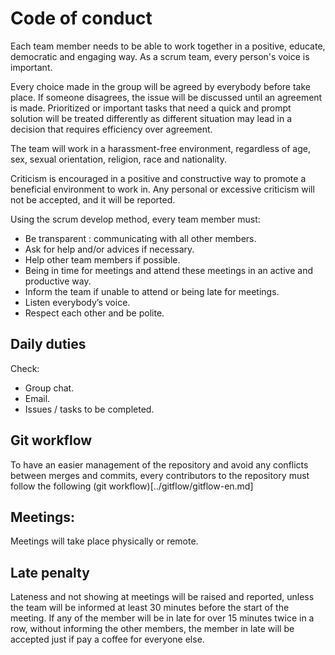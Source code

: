 # Code of conduct
Each team member needs to be able to work together in a positive, educate, democratic and engaging way. As a scrum team,  every person's voice is important.

Every choice made in the group will be agreed by everybody before take place. If someone disagrees, the issue will be discussed until an agreement is made. Prioritized or important tasks that need a quick and prompt solution will be treated differently as different situation may lead in a decision that requires efficiency over agreement.  

The team will work in a harassment-free environment, regardless of age, sex, sexual orientation, religion, race and nationality.

Criticism is encouraged in a positive and constructive way to promote a beneficial environment to work in. Any personal or excessive criticism will not be accepted, and it will be reported.

Using the scrum develop method, every team member must:
* Be transparent : communicating with all other members.
* Ask for help and/or advices if necessary.  
* Help other team members if possible.
* Being in time for meetings and attend these meetings in an active and productive way.  
* Inform the team if unable to attend or being late for meetings.
* Listen everybody’s voice.
* Respect each other and be polite.

## Daily duties
Check:
* Group chat.
* Email.
* Issues / tasks to be completed.

## Git workflow
To have an easier management of the repository and avoid any conflicts between merges and commits, every contributors to the repository must follow the following  (git workflow)[../gitflow/gitflow-en.md]

## Meetings:
Meetings will take place physically or remote.

## Late penalty
Lateness and not showing at meetings will be raised and reported, unless the team will be informed at least 30 minutes before the start of the  meeting. If any of the member will be in  late for over 15 minutes twice in a row, without informing the other members, the member in late will be accepted just if pay a coffee for everyone else.  
